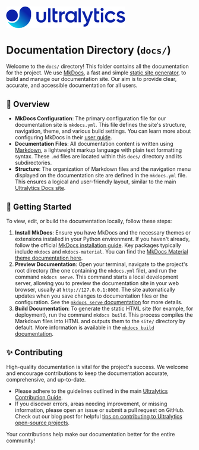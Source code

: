 <a href="https://www.ultralytics.com/"><img src="https://raw.githubusercontent.com/ultralytics/assets/main/logo/Ultralytics_Logotype_Original.svg" width="320" alt="Ultralytics logo"></a>

# Documentation Directory (`docs/`)

Welcome to the `docs/` directory! This folder contains all the documentation for the project. We use [MkDocs](https://www.mkdocs.org/), a fast and simple [static site generator](https://en.wikipedia.org/wiki/Static_site_generator), to build and manage our documentation site. Our aim is to provide clear, accurate, and accessible documentation for all users.

## 📂 Overview

- **MkDocs Configuration**: The primary configuration file for our documentation site is `mkdocs.yml`. This file defines the site's structure, navigation, theme, and various build settings. You can learn more about configuring MkDocs in their [user guide](https://www.mkdocs.org/user-guide/configuration/).
- **Documentation Files**: All documentation content is written using [Markdown](https://www.markdownguide.org/basic-syntax/), a lightweight markup language with plain text formatting syntax. These `.md` files are located within this `docs/` directory and its subdirectories.
- **Structure**: The organization of Markdown files and the navigation menu displayed on the documentation site are defined in the `mkdocs.yml` file. This ensures a logical and user-friendly layout, similar to the main [Ultralytics Docs site](https://docs.ultralytics.com/).

## 🚀 Getting Started

To view, edit, or build the documentation locally, follow these steps:

1.  **Install MkDocs**: Ensure you have MkDocs and the necessary themes or extensions installed in your Python environment. If you haven't already, follow the official [MkDocs installation guide](https://www.mkdocs.org/user-guide/installation/). Key packages typically include `mkdocs` and `mkdocs-material`. You can find the [MkDocs Material theme documentation here](https://squidfunk.github.io/mkdocs-material/getting-started/).
2.  **Preview Documentation**: Open your terminal, navigate to the project's root directory (the one containing the `mkdocs.yml` file), and run the command `mkdocs serve`. This command starts a local development server, allowing you to preview the documentation site in your web browser, usually at `http://127.0.0.1:8000`. The site automatically updates when you save changes to documentation files or the configuration. See the [`mkdocs serve` documentation](https://www.mkdocs.org/user-guide/cli/#mkdocs-serve) for more details.
3.  **Build Documentation**: To generate the static HTML site (for example, for deployment), run the command `mkdocs build`. This process compiles the Markdown files into HTML and outputs them to the `site/` directory by default. More information is available in the [`mkdocs build` documentation](https://www.mkdocs.org/user-guide/cli/#mkdocs-build).

## ✨ Contributing

High-quality documentation is vital for the project's success. We welcome and encourage contributions to keep the documentation accurate, comprehensive, and up-to-date.

- Please adhere to the guidelines outlined in the main [Ultralytics Contribution Guide](https://docs.ultralytics.com/help/contributing/).
- If you discover errors, areas needing improvement, or missing information, please open an issue or submit a pull request on GitHub. Check out our blog post for helpful [tips on contributing to Ultralytics open-source projects](https://www.ultralytics.com/blog/tips-to-start-contributing-to-ultralytics-open-source-projects).

Your contributions help make our documentation better for the entire community!
